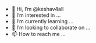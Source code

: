 - 👋 Hi, I’m @keshav4all
- 👀 I’m interested in ...
- 🌱 I’m currently learning ...
- 💞️ I’m looking to collaborate on ...
- 📫 How to reach me ...

<!---
keshav4all/keshav4all is a ✨ special ✨ repository because its `README.md` (this file) appears on your GitHub profile.
You can click the Preview link to take a look at your changes.
--->
